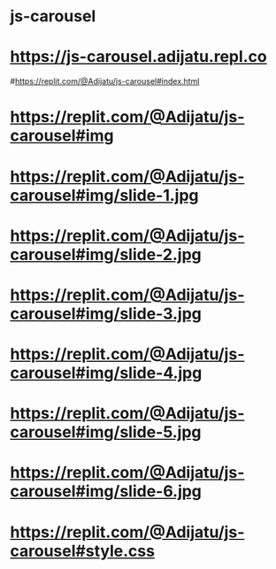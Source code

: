 # js-carousel
# https://js-carousel.adijatu.repl.co
#https://replit.com/@Adijatu/js-carousel#index.html
# https://replit.com/@Adijatu/js-carousel#img
# https://replit.com/@Adijatu/js-carousel#img/slide-1.jpg
# https://replit.com/@Adijatu/js-carousel#img/slide-2.jpg
# https://replit.com/@Adijatu/js-carousel#img/slide-3.jpg
# https://replit.com/@Adijatu/js-carousel#img/slide-4.jpg
# https://replit.com/@Adijatu/js-carousel#img/slide-5.jpg
# https://replit.com/@Adijatu/js-carousel#img/slide-6.jpg
# https://replit.com/@Adijatu/js-carousel#style.css
